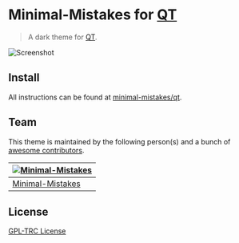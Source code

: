 # Minimal-Mistakes for [QT](https://www.qt.io/)

> A dark theme for [QT](https://www.qt.io/).

![Screenshot](https://raw.githubusercontent.com/minimal-mistakes/qt/main/screenshot.png)

## Install

All instructions can be found at [minimal-mistakes/qt](https://minimal-mistakes.xyz/apps/themes/qt).

## Team

This theme is maintained by the following person(s) and a bunch of [awesome contributors](https://github.com/minimal-mistakes/qt/graphs/contributors).

| [![Minimal-Mistakes](https://avatars.githubusercontent.com/u/99121492?s=125)](https://github.com/Minimal-Mistakes) |
| ------------------------------------------------------------------------------------------------------------------ |
| [Minimal-Mistakes](https://github.com/Minimal-Mistakes)                                                            |

## License

[GPL-TRC License](./LICENSE)
